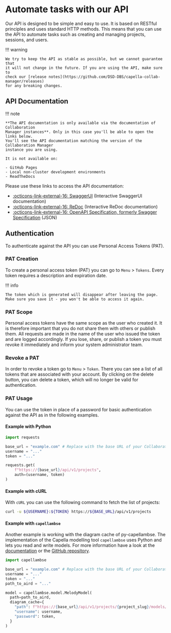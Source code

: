 <!--
 ~ SPDX-FileCopyrightText: Copyright DB InfraGO AG and contributors
 ~ SPDX-License-Identifier: Apache-2.0
 -->

# Automate tasks with our API

Our API is designed to be simple and easy to use. It is based on RESTful
principles and uses standard HTTP methods. This means that you can use the API
to automate tasks such as creating and managing projects, sessions, and users.

!!! warning

    We try to keep the API as stable as possible, but we cannot guarantee that
    it will not change in the future. If you are using the API, make sure to
    check our [release notes](https://github.com/DSD-DBS/capella-collab-manager/releases)
    for any breaking changes.

## API Documentation

!!! note

    **The API documentation is only available via the documentation of Collaboration
    Manager instances**. Only in this case you'll be able to open the links below.
    You'll see the API documentation matching the version of the Collaboration Manager
    instance you are using.

    It is not available on:

    - GitHub Pages
    - Local non-cluster development environments
    - ReadTheDocs

Please use these links to access the API documentation:

- [:octicons-link-external-16: SwaggerUI](swagger.md) (Interactive SwaggerUI
  documentation)
- [:octicons-link-external-16: ReDoc](redoc.md) (Interactive ReDoc
  documentation)
- [:octicons-link-external-16: OpenAPI Specification, formerly Swagger Specification](openapi.md)
  (JSON)

## Authentication

To authenticate against the API you can use Personal Access Tokens (PAT).

### PAT Creation

To create a personal access token (PAT) you can go to `Menu` > `Tokens`. Every
token requires a description and expiration date.

!!! info

    The token which is generated will disappear after leaving the page.
    Make sure you save it - you won't be able to access it again.

### PAT Scope

Personal access tokens have the same scope as the user who created it. It is
therefore important that you do not share them with others or publish them. All
requests are made in the name of the user who issued the token and are logged
accordingly. If you lose, share, or publish a token you must revoke it
immediately and inform your system administrator team.

### Revoke a PAT

In order to revoke a token go to `Menu` > `Token`. There you can see a list of
all tokens that are associated with your account. By clicking on the delete
button, you can delete a token, which will no longer be valid for
authentication.

### PAT Usage

You can use the token in place of a password for basic authentication against
the API as in the following examples.

#### Example with Python

```py
import requests

base_url = "example.com" # Replace with the base URL of your Collaboration Manager instance
username = "..."
token = "..."

requests.get(
    f"https://{base_url}/api/v1/projects",
    auth=(username, token)
)
```

#### Example with cURL

With `cURL` you can use the following command to fetch the list of projects:

```zsh
curl -u ${USERNAME}:${TOKEN} https://${BASE_URL}/api/v1/projects
```

#### Example with `capellambse`

Another example is working with the diagram cache of py-capellambse. The
implementation of the Capella modelling tool `capellambse` uses Python and lets
you read and write models. For more information have a look at the
[documentation](https://dsd-dbs.github.io/py-capellambse/) or the
[GitHub repository](https://github.com/DSD-DBS/py-capellambse).

```python
import capellambse

base_url = "example.com" # Replace with the base URL of your Collaboration Manager instance
username = "..."
token = "..."
path_to_aird = "..."

model = capellambse.model.MelodyModel(
  path=path_to_aird,
  diagram_cache={
    "path": f"https://{base_url}/api/v1/projects/{project_slug}/models/{model_slug}/diagrams/%s",
    "username": username,
    "password": token,
  }
)
```
